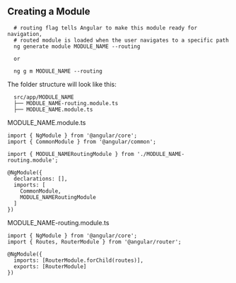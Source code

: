## Creating a Module
```
  # routing flag tells Angular to make this module ready for navigation, 
  # routed module is loaded when the user navigates to a specific path
  ng generate module MODULE_NAME --routing

  or

  ng g m MODULE_NAME --routing
```

The folder structure will look like this:
```
  src/app/MODULE_NAME
  ├── MODULE_NAME-routing.module.ts
  ├── MODULE_NAME.module.ts
```

MODULE_NAME.module.ts
```
import { NgModule } from '@angular/core';
import { CommonModule } from '@angular/common';

import { MODULE_NAMERoutingModule } from './MODULE_NAME-routing.module';

@NgModule({
  declarations: [],
  imports: [
    CommonModule,
    MODULE_NAMERoutingModule
  ]
})
```

MODULE_NAME-routing.module.ts
```
import { NgModule } from '@angular/core';
import { Routes, RouterModule } from '@angular/router';

@NgModule({
  imports: [RouterModule.forChild(routes)],
  exports: [RouterModule]
})

```
